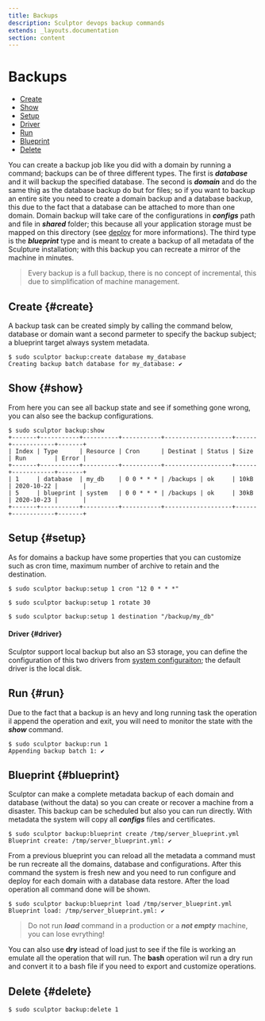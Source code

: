 ```yaml
---
title: Backups
description: Sculptor devops backup commands
extends: _layouts.documentation
section: content
---
```


# Backups

- [Create](#create)
- [Show](#show)
- [Setup](#setup)
- [Driver](#driver)
- [Run](#run)
- [Blueprint](#blueprint)
- [Delete](#delete)

You can create a backup job like you did with a domain by running a command; backups can be of three different types. The first is ***database*** and it will backup the specified database. The second is ***domain*** and do the same thig as the database backup do but for files; so if you want to backup an entire site you need to create a domain backup and a database backup, this due to the fact that a database can be attached to more than one domain. Domain backup will take care of the configurations in ***configs*** path and file in ***shared*** folder; this because all your application storage must be mapped on this directory (see [deploy](/docs/commands/deploy#structure) for more informations). The third type is the ***blueprint*** type and is meant to create a backup of all metadata of the Sculpture installation; with this backup you can recreate a mirror of the machine in minutes.


> Every backup is a full backup, there is no concept of incremental, this due to simplification of machine management.

## Create {#create}
A backup task can be created simply by calling the command below, database or domain want a second parmeter to specify the backup subject; a blueprint target always system metadata.
```shell
$ sudo sculptor backup:create database my_database
Creating backup batch database for my_database: ✔
```

## Show {#show}
From here you can see all backup state and see if something gone wrong, you can also see the backup configurations.
```shell
$ sudo sculptor backup:show
+-------+-----------+----------+-----------+-------------------+------+------------+-------+
| Index | Type      | Resource | Cron      | Destinat | Status | Size | Run        | Error |
+-------+-----------+----------+-----------+-------------------+------+------------+-------+
| 1     | database  | my_db    | 0 0 * * * | /backups | ok     | 10kB | 2020-10-22 |       |
| 5     | blueprint | system   | 0 0 * * * | /backups | ok     | 30kB | 2020-10-23 |       |
+-------+-----------+----------+-----------+-------------------+------+------------+-------+
```

## Setup {#setup}
As for domains a backup have some properties that you can customize such as cron time, maximum number of archive to retain and the destination.
```shell
$ sudo sculptor backup:setup 1 cron "12 0 * * *"

$ sudo sculptor backup:setup 1 rotate 30

$ sudo sculptor backup:setup 1 destination "/backup/my_db"
```

#### Driver {#driver}
Sculptor support local backup but also an S3 storage, you can define the configuration of this two drivers from [system configuraiton](/docs/commands/system/#configuration); the default driver is the local disk.

## Run {#run}
Due to the fact that a backup is an hevy and long running task the operation il append the operation and exit, you will need to monitor the state with the ***show*** command.
```shell
$ sudo sculptor backup:run 1
Appending backup batch 1: ✔
```

## Blueprint {#blueprint}
Sculptor can make a complete metadata backup of each domain and database (without the data) so you can create or recover a machine from a disaster. This backup can be scheduled but also you can run directly. With metadata the system will copy all ***configs*** files and certificates.
```shell
$ sudo sculptor backup:blueprint create /tmp/server_blueprint.yml
Blueprint create: /tmp/server_blueprint.yml: ✔
```
From a previous blueprint you can reload all the metadata a command must be run recreate all the domains, database and configurations. After this command the system is fresh new and you need to run configure and deploy for each domain with a database data restore. After the load operation all command done will be shown.
```shell
$ sudo sculptor backup:blueprint load /tmp/server_blueprint.yml
Blueprint load: /tmp/server_blueprint.yml: ✔
```
> Do not run ***load*** command in a production or a ***not empty*** machine, you can lose evrything!

You can also use **dry** istead of load just to see if the file is working an emulate all the operation that will run. The **bash** operation wil run a dry run and convert it to a bash file if you need to export and customize operations.

## Delete {#delete}
```shell
$ sudo sculptor backup:delete 1
```
